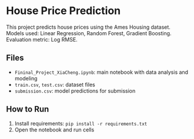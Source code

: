 # House Price Prediction

This project predicts house prices using the Ames Housing dataset.  
Models used: Linear Regression, Random Forest, Gradient Boosting.  
Evaluation metric: Log RMSE.  

## Files
- `Fininal_Project_XiaCheng.ipynb`: main notebook with data analysis and modeling
- `train.csv`, `test.csv`: dataset files
- `submission.csv`: model predictions for submission

## How to Run
1. Install requirements: `pip install -r requirements.txt`
2. Open the notebook and run cells